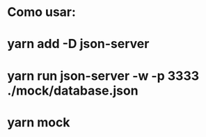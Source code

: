 #  Como usar:
#  yarn add -D json-server 
#  yarn run json-server -w -p 3333 ./mock/database.json 
#  yarn mock